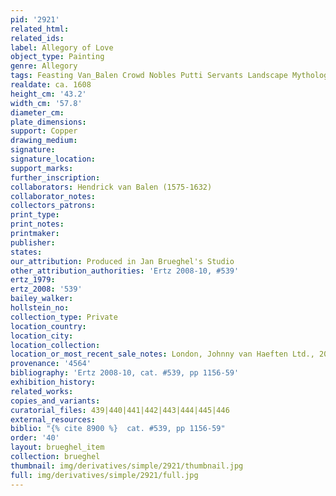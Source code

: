 ```yaml
---
pid: '2921'
related_html: 
related_ids: 
label: Allegory of Love
object_type: Painting
genre: Allegory
tags: Feasting Van_Balen Crowd Nobles Putti Servants Landscape Mythological
realdate: ca. 1608
height_cm: '43.2'
width_cm: '57.8'
diameter_cm: 
plate_dimensions: 
support: Copper
drawing_medium: 
signature: 
signature_location: 
support_marks: 
further_inscription: 
collaborators: Hendrick van Balen (1575-1632)
collaborator_notes: 
collectors_patrons: 
print_type: 
print_notes: 
printmaker: 
publisher: 
states: 
our_attribution: Produced in Jan Brueghel's Studio
other_attribution_authorities: 'Ertz 2008-10, #539'
ertz_1979: 
ertz_2008: '539'
bailey_walker: 
hollstein_no: 
collection_type: Private
location_country: 
location_city: 
location_collection: 
location_or_most_recent_sale_notes: London, Johnny van Haeften Ltd., 2008
provenance: '4564'
bibliography: 'Ertz 2008-10, cat. #539, pp 1156-59'
exhibition_history: 
related_works: 
copies_and_variants: 
curatorial_files: 439|440|441|442|443|444|445|446
external_resources: 
biblio: "{% cite 8900 %}  cat. #539, pp 1156-59"
order: '40'
layout: brueghel_item
collection: brueghel
thumbnail: img/derivatives/simple/2921/thumbnail.jpg
full: img/derivatives/simple/2921/full.jpg
---
```

